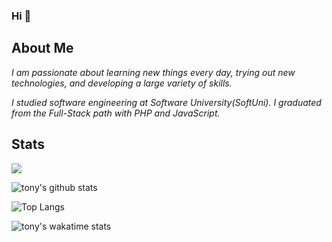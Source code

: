 ### Hi 👋

## About Me

*I am passionate about learning new things every day, trying out new technologies, and developing a large variety of skills.*

*I studied software engineering at Software University(SoftUni). I graduated from the Full-Stack path with PHP and JavaScript.*

## Stats

<a href="https://github.com/tonyhristov">
  <img align="center" src="https://github-readme-stats.vercel.app/api?username=tonyhristov&count_private=true&show_icons=true&theme=nightowl" />
</a>

![tony's github stats](https://github-readme-stats.vercel.app/api?username=tonyhristov&count_private=true&show_icons=true&theme=nightowl)

![Top Langs](https://github-readme-stats.vercel.app/api/top-langs/?username=tonyhristov&theme=nightowl)

![tony's wakatime stats](https://github-readme-stats.vercel.app/api/wakatime?username=tonyhristov&theme=nightowl)
